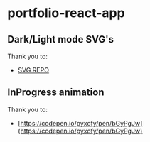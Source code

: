 # portfolio-react-app


## Dark/Light mode SVG's
Thank you to:
- [SVG REPO](https://www.svgrepo.com/)

## InProgress animation

Thank you to:
- [https://codepen.io/pyxofy/pen/bGyPgJw](https://codepen.io/pyxofy/pen/bGyPgJw)